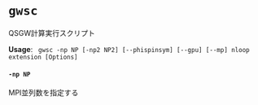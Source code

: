 # `gwsc`

QSGW計算実行スクリプト

**Usage**: ` gwsc -np NP [-np2 NP2] [--phispinsym] [--gpu] [--mp] nloop extension [Options]`

#### `-np NP`
MPI並列数を指定する
